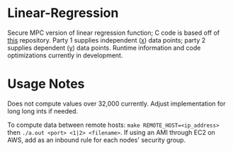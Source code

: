 # Linear-Regression
Secure MPC version of linear regression function; C code is based off of [this](https://www.github.com/samuelhavron/linear-regression) repository. Party 1 supplies independent ([x](testx.dat)) data points; party 2 supplies dependent ([y](testy.dat)) data points. Runtime information and code optimizations currently in development.

# Usage Notes
Does not compute values over 32,000 currently. Adjust implementation for long long ints if needed.

To compute data between remote hosts:
`make REMOTE_HOST=<ip_address>` then `./a.out <port> <1|2> <filename>`. If using an AMI through EC2 on AWS, add <port> as an inbound rule for each nodes' security group.
